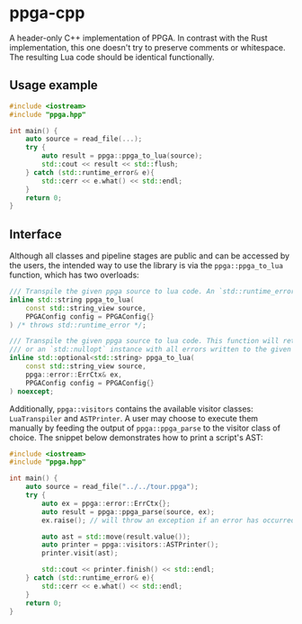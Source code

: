 # ppga-cpp
A header-only C++ implementation of PPGA. In contrast with the Rust implementation, this one doesn't try to preserve comments or whitespace.
The resulting Lua code should be identical functionally.

## Usage example
```cpp
#include <iostream>
#include "ppga.hpp"

int main() {
    auto source = read_file(...);
    try {
        auto result = ppga::ppga_to_lua(source);
        std::cout << result << std::flush;
    } catch (std::runtime_error& e){
        std::cerr << e.what() << std::endl;
    }
    return 0;
}
```

## Interface
Although all classes and pipeline stages are public and can be accessed by the users, the intended way to use the library is via the `ppga::ppga_to_lua` function, which has two overloads:
```cpp
/// Transpile the given ppga source to lua code. An `std::runtime_error` will be thrown if an error is encountered at any stage of the pipeline.
inline std::string ppga_to_lua(
    const std::string_view source,
    PPGAConfig config = PPGAConfig{}
) /* throws std::runtime_error */;

/// Transpile the given ppga source to lua code. This function will return an option with the lua source
/// or an `std::nullopt` instance with all errors written to the given `ErrCtx`.
inline std::optional<std::string> ppga_to_lua(
    const std::string_view source,
    ppga::error::ErrCtx& ex,
    PPGAConfig config = PPGAConfig{}
) noexcept;
```

Additionally, `ppga::visitors` contains the available visitor classes: `LuaTranspiler` and `ASTPrinter`. A user may choose to execute them manually by feeding the output of
`ppga::ppga_parse` to the visitor class of choice. The snippet below demonstrates how to print a script's AST:
```cpp
#include <iostream>
#include "ppga.hpp"

int main() {
    auto source = read_file("../../tour.ppga");
    try {
        auto ex = ppga::error::ErrCtx{};
        auto result = ppga::ppga_parse(source, ex);
        ex.raise(); // will throw an exception if an error has occurred

        auto ast = std::move(result.value());
        auto printer = ppga::visitors::ASTPrinter();
        printer.visit(ast);

        std::cout << printer.finish() << std::endl;
    } catch (std::runtime_error& e){
        std::cerr << e.what() << std::endl;
    }
    return 0;
}
```

